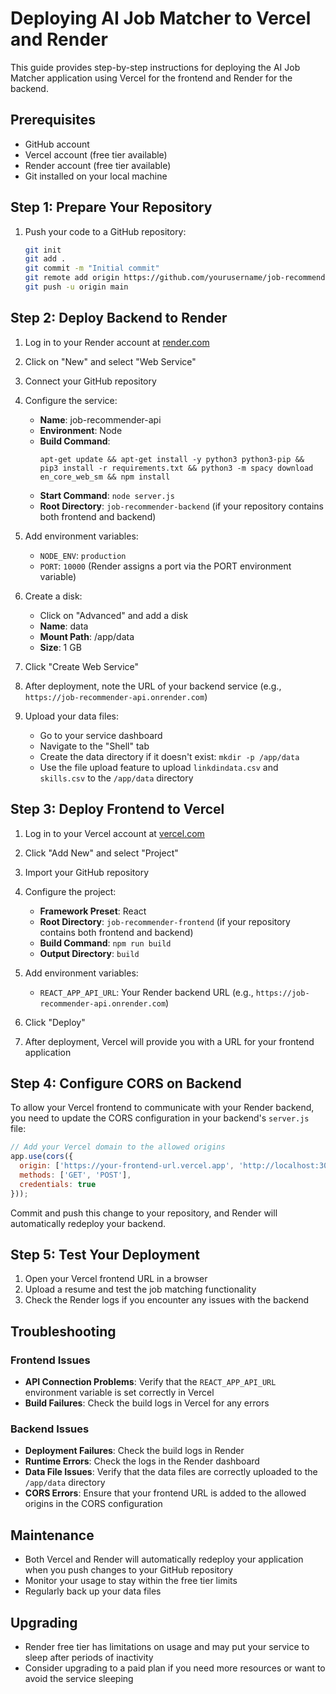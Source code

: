 # Deploying AI Job Matcher to Vercel and Render

This guide provides step-by-step instructions for deploying the AI Job Matcher application using Vercel for the frontend and Render for the backend.

## Prerequisites

- GitHub account
- Vercel account (free tier available)
- Render account (free tier available)
- Git installed on your local machine

## Step 1: Prepare Your Repository

1. Push your code to a GitHub repository:
   ```bash
   git init
   git add .
   git commit -m "Initial commit"
   git remote add origin https://github.com/yourusername/job-recommender.git
   git push -u origin main
   ```

## Step 2: Deploy Backend to Render

1. Log in to your Render account at [render.com](https://render.com)

2. Click on "New" and select "Web Service"

3. Connect your GitHub repository

4. Configure the service:
   - **Name**: job-recommender-api
   - **Environment**: Node
   - **Build Command**: 
     ```
     apt-get update && apt-get install -y python3 python3-pip && pip3 install -r requirements.txt && python3 -m spacy download en_core_web_sm && npm install
     ```
   - **Start Command**: `node server.js`
   - **Root Directory**: `job-recommender-backend` (if your repository contains both frontend and backend)

5. Add environment variables:
   - `NODE_ENV`: `production`
   - `PORT`: `10000` (Render assigns a port via the PORT environment variable)

6. Create a disk:
   - Click on "Advanced" and add a disk
   - **Name**: data
   - **Mount Path**: /app/data
   - **Size**: 1 GB

7. Click "Create Web Service"

8. After deployment, note the URL of your backend service (e.g., `https://job-recommender-api.onrender.com`)

9. Upload your data files:
   - Go to your service dashboard
   - Navigate to the "Shell" tab
   - Create the data directory if it doesn't exist: `mkdir -p /app/data`
   - Use the file upload feature to upload `linkdindata.csv` and `skills.csv` to the `/app/data` directory

## Step 3: Deploy Frontend to Vercel

1. Log in to your Vercel account at [vercel.com](https://vercel.com)

2. Click "Add New" and select "Project"

3. Import your GitHub repository

4. Configure the project:
   - **Framework Preset**: React
   - **Root Directory**: `job-recommender-frontend` (if your repository contains both frontend and backend)
   - **Build Command**: `npm run build`
   - **Output Directory**: `build`

5. Add environment variables:
   - `REACT_APP_API_URL`: Your Render backend URL (e.g., `https://job-recommender-api.onrender.com`)

6. Click "Deploy"

7. After deployment, Vercel will provide you with a URL for your frontend application

## Step 4: Configure CORS on Backend

To allow your Vercel frontend to communicate with your Render backend, you need to update the CORS configuration in your backend's `server.js` file:

```javascript
// Add your Vercel domain to the allowed origins
app.use(cors({
  origin: ['https://your-frontend-url.vercel.app', 'http://localhost:3000'],
  methods: ['GET', 'POST'],
  credentials: true
}));
```

Commit and push this change to your repository, and Render will automatically redeploy your backend.

## Step 5: Test Your Deployment

1. Open your Vercel frontend URL in a browser
2. Upload a resume and test the job matching functionality
3. Check the Render logs if you encounter any issues with the backend

## Troubleshooting

### Frontend Issues

- **API Connection Problems**: Verify that the `REACT_APP_API_URL` environment variable is set correctly in Vercel
- **Build Failures**: Check the build logs in Vercel for any errors

### Backend Issues

- **Deployment Failures**: Check the build logs in Render
- **Runtime Errors**: Check the logs in the Render dashboard
- **Data File Issues**: Verify that the data files are correctly uploaded to the `/app/data` directory
- **CORS Errors**: Ensure that your frontend URL is added to the allowed origins in the CORS configuration

## Maintenance

- Both Vercel and Render will automatically redeploy your application when you push changes to your GitHub repository
- Monitor your usage to stay within the free tier limits
- Regularly back up your data files

## Upgrading

- Render free tier has limitations on usage and may put your service to sleep after periods of inactivity
- Consider upgrading to a paid plan if you need more resources or want to avoid the service sleeping 
